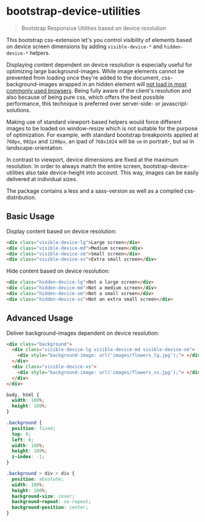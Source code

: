 # bootstrap-device-utilities
> Bootstrap Responsive Utilities based on device resolution

This bootstrap css-extension let's you control visibility of elements based on device screen dimensions by adding `visible-device-*` and `hidden-device-*` helpers.

Displaying content dependent on device resolution is especially useful for optimizing large background-images.
While image elements cannot be prevented from loading once they're added to the document, css-background-images wrapped in an hidden element will [not load in most commonly used browsers](http://timkadlec.com/2012/04/media-query-asset-downloading-results/).
Being fully aware of the client's resolution and also because of being pure css, which offers the best possible performance, this technique is preferred over server-side- or javascript-solutions.

Making use of standard viewport-based helpers would force different images to be loaded on window-resize which is not suitable for the purpose of optimization.
For example, with standard bootstrap breakpoints applied at `768px`, `992px` and `1200px`, an ipad of `768x1024` will be `sm` in portrait-, but `md` in landscape-orientation.

In contrast to viewport, device dimensions are fixed at the maximum resolution.
In order to always match the entire screen, bootstrap-device-utilities also take device-height into account. This way, images can be easily delivered at individual sizes. 

The package contains a less and a sass-version as well as a compiled css-distribution.

## Basic Usage

Display content based on device resolution:
```html
<div class="visible-device-lg">Large screen</div>
<div class="visible-device-md">Medium screen</div>
<div class="visible-device-sm">Small screen</div>
<div class="visible-device-xs">Extra small screen</div>
```

Hide content based on device resolution:
```html
<div class="hidden-device-lg">Not a large screen</div>
<div class="hidden-device-md">Not a medium screen</div>
<div class="hidden-device-sm">Not a small screen</div>
<div class="hidden-device-xs">Not an extra small screen</div>
```


## Advanced Usage

Deliver background-images dependent on device resolution:
```html
<div class="background">
  <div class="visible-device-lg visible-device-md visible-device-sm">
    <div style="background-image: url('images/flowers_lg.jpg');"> </div>
  </div>
  <div class="visible-device-xs">
    <div style="background-image: url('images/flowers_xs.jpg');"> </div>
  </div>
</div>
```

```css
body, html {
  width: 100%;
  height: 100%;
}

.background {
  position: fixed;
  top: 0;
  left: 0;
  width: 100%;
  height: 100%;
  z-index: -1;
}

.background > div > div {
  position: absolute;
  width: 100%;
  height: 100%;
  background-size: cover;
  background-repeat: no-repeat;
  background-position: center;
}
```